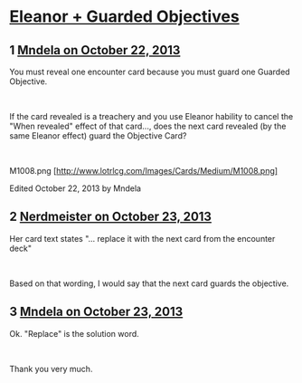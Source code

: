 # [Eleanor + Guarded Objectives](https://community.fantasyflightgames.com/topic/92480-eleanor-guarded-objectives/)

## 1 [Mndela on October 22, 2013](https://community.fantasyflightgames.com/topic/92480-eleanor-guarded-objectives/?do=findComment&comment=894272)

You must reveal one encounter card because you must guard one Guarded Objective.

 

If the card revealed is a treachery and you use Eleanor hability to cancel the "When revealed" effect of that card..., does the next card revealed (by the same Eleanor effect) guard the Objective Card?

 

M1008.png [http://www.lotrlcg.com/Images/Cards/Medium/M1008.png]

Edited October 22, 2013 by Mndela

## 2 [Nerdmeister on October 23, 2013](https://community.fantasyflightgames.com/topic/92480-eleanor-guarded-objectives/?do=findComment&comment=894816)

Her card text states "... replace it with the next card from the encounter deck"

 

Based on that wording, I would say that the next card guards the objective.

## 3 [Mndela on October 23, 2013](https://community.fantasyflightgames.com/topic/92480-eleanor-guarded-objectives/?do=findComment&comment=894902)

Ok. "Replace" is the solution word.

 

Thank you very much.

